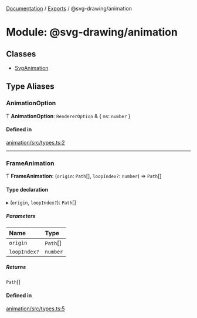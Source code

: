 [Documentation](../README.md) / [Exports](../modules.md) / @svg-drawing/animation

# Module: @svg-drawing/animation

## Classes

- [SvgAnimation](../classes/svg_drawing_animation.SvgAnimation.md)

## Type Aliases

### AnimationOption

Ƭ **AnimationOption**: `RendererOption` & { `ms`: `number`  }

#### Defined in

[animation/src/types.ts:2](https://github.com/kmkzt/svg-drawing/blob/0c17b9c/packages/animation/src/types.ts#L2)

___

### FrameAnimation

Ƭ **FrameAnimation**: (`origin`: `Path`[], `loopIndex?`: `number`) => `Path`[]

#### Type declaration

▸ (`origin`, `loopIndex?`): `Path`[]

##### Parameters

| Name | Type |
| :------ | :------ |
| `origin` | `Path`[] |
| `loopIndex?` | `number` |

##### Returns

`Path`[]

#### Defined in

[animation/src/types.ts:5](https://github.com/kmkzt/svg-drawing/blob/0c17b9c/packages/animation/src/types.ts#L5)
